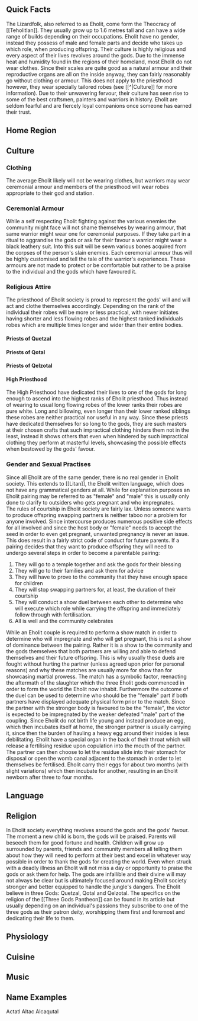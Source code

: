 
```table-of-contents
```


## Quick Facts

The Lizardfolk, also referred to as Eholit, come form the Theocracy of [[Teholitlan]]. They usually grow up to 1.6 metres tall and can have a wide range of builds depending on their occupations. Eholit have no gender, instead they possess of male and female parts and decide who takes up which role, when producing offspring. Their culture is highly religious and every aspect of their lives revolves around the gods. Due to the immense heat and humidity found in the regions of their homeland, most Eholit do not wear clothes. Since their scales are quite good as a natural armour and their reproductive organs are all on the inside anyway, they can fairly reasonably go without clothing or armour. This does not apply to the priesthood however, they wear specially tailored robes (see [[^|Culture]] for more information). Due to their unwavering fervour, their culture has seen rise to some of the best craftsmen, painters and warriors in history. Eholit are seldom fearful and are fiercely loyal companions once someone has earned their trust. 


## Home Region


## Culture

### Clothing

The average Eholit likely will not be wearing clothes, but warriors may wear ceremonial armour and members of the priesthood will wear robes appropriate to their god and station. 

### Ceremonial Armour

While a self respecting Eholit fighting against the various enemies the community might face will not shame themselves by wearing armour, that same warrior might wear one for ceremonial purposes. If they take part in a ritual to aggrandise the gods or ask for their favour a warrior might wear a black leathery suit. Into this suit will be sewn various bones acquired from the corpses of the person's slain enemies. Each ceremonial armour thus will be highly customised and tell the tale of the warrior's experiences. These armours are not made to protect or be comfortable but rather to be a praise to the individual and the gods which have favoured it. 

### Religious Attire

The priesthood of Eholit society is proud to represent the gods' will and will act and clothe themselves accordingly. Depending on the rank of the individual their robes will be more or less practical, with newer initiates having shorter and less flowing robes and the highest ranked individuals robes which are multiple times longer and wider than their entire bodies. 

#### Priests of Quetzal 

#### Priests of Qotal

#### Priests of Qelzotal

#### High Priesthood

The High Priesthood have dedicated their lives to one of the gods for long enough to ascend into the highest ranks of Eholit priesthood. Thus instead of wearing to usual long flowing robes of the lower ranks their robes are pure white. Long and billowing, even longer than their lower ranked siblings these robes are neither practical nor useful in any way. Since these priests have dedicated themselves for so long to the gods, they are such masters at their chosen crafts that such impractical clothing hinders them not in the least, instead it shows others that even when hindered by such impractical clothing they perform at masterful levels, showcasing the possible effects when bestowed by the gods' favour. 



### Gender and Sexual Practises

Since all Eholit are of the same gender, there is no real gender in Eholit society. This extends to [[Litan]], the Eholit written language, which does not have any grammatical genders at all. While for explanation purposes an Eholit pairing may be referred to as "female" and "male" this is usually only done to clarify to outsiders who gets pregnant and who impregnates.  
The rules of courtship in Eholit society are fairly lax. Unless someone wants to produce offspring swapping partners is neither taboo nor a problem for anyone involved. Since intercourse produces numerous positive side effects for all involved and since the host body or "female" needs to accept the seed in order to even get pregnant, unwanted pregnancy is never an issue. This does result in a fairly strict code of conduct for future parents. If a pairing decides that they want to produce offspring they will need to undergo several steps in order to become a parentable pairing: 
1. They will go to a temple together and ask the gods for their blessing  
2. They will go to their families and ask them for advice  
3. They will have to prove to the community that they have enough space for children  
4. They will stop swapping partners for, at least, the duration of their courtship  
5. They will conduct a show duel between each other to determine who will execute which role while carrying the offspring and immediately follow through with fertilisation.   
6. All is well and the community celebrates  

While an Eholit couple is required to perform a show match in order to determine who will impregnate and who will get pregnant, this is not a show of dominance between the pairing. Rather it is a show to the community and the gods themselves that both partners are willing and able to defend themselves and their future offspring. This is why usually these duels are fought without hurting the partner (unless agreed upon prior for personal reasons) and why these matches are usually more for show than for showcasing martial prowess. The match has a symbolic factor, reenacting the aftermath of the slaughter which the three Eholit gods commenced in order to form the world the Eholit now inhabit. Furthermore the outcome of the duel can be used to determine who should be the "female" part if both partners have displayed adequate physical form prior to the match. Since the partner with the stronger body is favoured to be the "female", the victor is expected to be impregnated by the weaker defeated "male" part of the coupling. Since Eholit do not birth life young and instead produce an egg, which then incubates itself at home, the stronger partner is usually carrying it, since then the burden of hauling a heavy egg around their insides is less debilitating. Eholit have a special organ in the back of their throat which will release a fertilising residue upon copulation into the mouth of the partner. The partner can then choose to let the residue slide into their stomach for disposal or open the womb canal adjacent to the stomach in order to let themselves be fertilised. Eholit carry their eggs for about two months (with slight variations) which then incubate for another, resulting in an Eholit newborn after three to four months. 


## Language


## Religion

In Eholit society everything revolves around the gods and the gods' favour. The moment a new child is born, the gods will be praised. Parents will beseech them for good fortune and health. Children will grow up surrounded by parents, friends and community members all telling them about how they will need to perform at their best and excel in whatever way possible in order to thank the gods for creating the world. Even when struck with a deadly illness an Eholit will not miss a day or opportunity to praise the gods or ask them for help. The gods are infallible and their divine will may not always be clear but is ultimately focused around making Eholit society stronger and better equipped to handle the jungle's dangers. The Eholit believe in three Gods: Quetzal, Qotal and Qelzotal. The specifics on the religion of the [[Three Gods Pantheon]] can be found in its article but usually depending on an individual's passions they subscribe to one of the three gods as their patron deity, worshipping them first and foremost and dedicating their life to them. 


## Physiology


## Cuisine


## Music


## Name Examples

Actatl 
Altac
Alcaqutal


